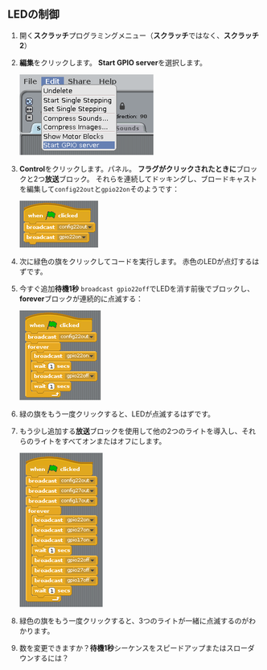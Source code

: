 ## LEDの制御

1. 開く**スクラッチ**プログラミングメニュー（**スクラッチ**ではなく、**スクラッチ2**）

2. **編集**をクリックします。 **Start GPIO server**を選択します。
    
    ![](images/scratch1-1.png)

3. **Control**をクリックします。パネル。 **フラグがクリックされたときに**ブロックと2つ**放送**ブロック。 それらを連続してドッキングし、ブロードキャストを編集して`config22out`と`gpio22on`そのようです：
    
    ![](images/scratch1-2.png)

4. 次に緑色の旗をクリックしてコードを実行します。 赤色のLEDが点灯するはずです。

5. 今すぐ追加**待機1秒** `broadcast gpio22off`でLEDを消す前後でブロックし、**forever**ブロックが連続的に点滅する：
    
    ![](images/scratch1-3.png)

6. 緑の旗をもう一度クリックすると、LEDが点滅するはずです。

7. もう少し追加する**放送**ブロックを使用して他の2つのライトを導入し、それらのライトをすべてオンまたはオフにします。
    
    ![](images/scratch1-4.png)

8. 緑色の旗をもう一度クリックすると、3つのライトが一緒に点滅するのがわかります。

9. 数を変更できますか？**待機1秒**シーケンスをスピードアップまたはスローダウンするには？